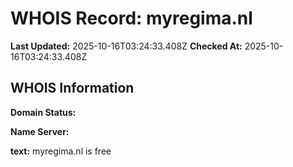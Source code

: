 # WHOIS Record: myregima.nl

**Last Updated:** 2025-10-16T03:24:33.408Z
**Checked At:** 2025-10-16T03:24:33.408Z

## WHOIS Information

**Domain Status:** 

**Name Server:** 

**text:** myregima.nl is free

